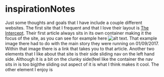 # inspirationNotes
Just some thoughts and goals that I have include a couple different websites. The first site that I frequent and that I love their layout is [The Intercept](https://theintercept.com/). Their first article always sits in its own container making it the focus of the site, as you can see for example here ![alt text](https://prod01-cdn04.cdn.firstlook.org/wp-uploads/sites/1/2017/01/dylann-roof-charleston-shooting-trial-the-intercept-15-1483738418-article-header.jpg). That example image there had to do with the main story they were running on 01/09/2017. Within that image there is a link that takes you to that article. Another two elements that I like about that site is their side sliding nav on the left hand side. Although it is a bit on the clunky side(feel like the container the nav sits in is too big)the sliding out aspect of it is what I think makes it cool. The other element I enjoy is 
